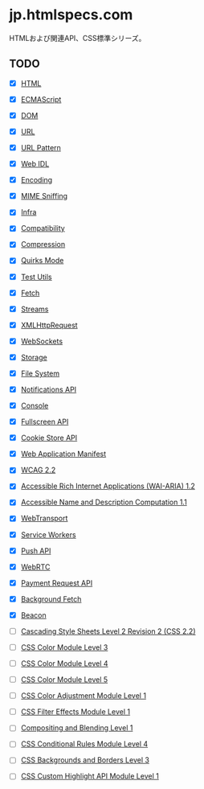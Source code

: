 # jp.htmlspecs.com
HTMLおよび関連API、CSS標準シリーズ。

## TODO

- [x] [HTML](https://jp.htmlspecs.com/)
- [x] [ECMAScript](https://ecma262.com/jp)
- [x] [DOM](https://jp.htmlspecs.com/dom/)
- [x] [URL](https://jp.htmlspecs.com/url/)
- [x] [URL Pattern](https://jp.htmlspecs.com/urlpattern/)
- [x] [Web IDL](https://jp.htmlspecs.com/webidl/)
- [x] [Encoding](https://jp.htmlspecs.com/encoding/)
- [x] [MIME Sniffing](https://jp.htmlspecs.com/mimesniff/)
- [x] [Infra](https://jp.htmlspecs.com/infra/)
- [x] [Compatibility](https://jp.htmlspecs.com/compat/)
- [x] [Compression](https://jp.htmlspecs.com/compression/)
- [x] [Quirks Mode](https://jp.htmlspecs.com/quirks/)
- [x] [Test Utils](https://jp.htmlspecs.com/testutils/)
- [x] [Fetch](https://jp.htmlspecs.com/fetch/)
- [x] [Streams](https://jp.htmlspecs.com/streams/)
- [x] [XMLHttpRequest](https://jp.htmlspecs.com/xhr/)
- [x] [WebSockets](https://jp.htmlspecs.com/websockets/)
- [x] [Storage](https://jp.htmlspecs.com/storage/)
- [x] [File System](https://jp.htmlspecs.com/fs/)
- [x] [Notifications API](https://jp.htmlspecs.com/notifications/)
- [x] [Console](https://jp.htmlspecs.com/console/)
- [x] [Fullscreen API](https://jp.htmlspecs.com/fullscreen/)
- [x] [Cookie Store API](https://jp.htmlspecs.com/cookiestore/)
- [x] [Web Application Manifest](https://jp.htmlspecs.com/appmanifest/)
- [x] [WCAG 2.2](https://jp.htmlspecs.com/WCAG/)
- [x] [Accessible Rich Internet Applications (WAI-ARIA) 1.2](https://jp.htmlspecs.com/wai-aria/)
- [x] [Accessible Name and Description Computation 1.1](https://jp.htmlspecs.com/accname/)
- [x] [WebTransport](https://jp.htmlspecs.com/webtransport/)
- [x] [Service Workers](https://jp.htmlspecs.com/service-workers/)
- [x] [Push API](https://jp.htmlspecs.com/push-api/)
- [x] [WebRTC](https://jp.htmlspecs.com/webrtc/)
- [x] [Payment Request API](https://jp.htmlspecs.com/payment-request/)
- [x] [Background Fetch](https://jp.htmlspecs.com/background-fetch/)
- [x] [Beacon](https://jp.htmlspecs.com/beacon/)


- [ ] [Cascading Style Sheets Level 2 Revision 2 (CSS 2.2)](https://jp.htmlspecs.com/css/css22)
- [ ] [CSS Color Module Level 3](https://jp.htmlspecs.com/css/css-color-3)
- [ ] [CSS Color Module Level 4](https://jp.htmlspecs.com/css/css-color-4)
- [ ] [CSS Color Module Level 5](https://jp.htmlspecs.com/css/css-color-5)
- [ ] [CSS Color Adjustment Module Level 1](https://jp.htmlspecs.com/css/css-color-adjust-1)
- [ ] [CSS Filter Effects Module Level 1](https://jp.htmlspecs.com/css/filter-effects-1)
- [ ] [Compositing and Blending Level 1](https://jp.htmlspecs.com/css/compositing-1)
- [ ] [CSS Conditional Rules Module Level 4](https://jp.htmlspecs.com/css/css-conditional-4)
- [ ] [CSS Backgrounds and Borders Level 3](https://jp.htmlspecs.com/css/css-backgrounds-3)
- [ ] [CSS Custom Highlight API Module Level 1](https://jp.htmlspecs.com/css/css-highlight-api-1)